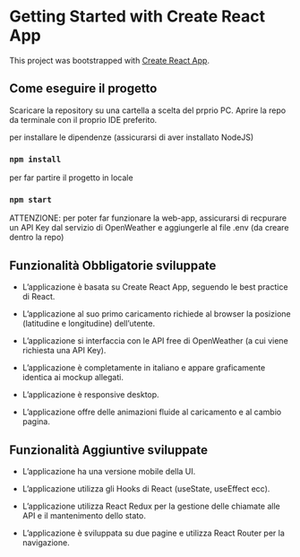 # Getting Started with Create React App

This project was bootstrapped with [Create React App](https://github.com/facebook/create-react-app).

## Come eseguire il progetto

Scaricare la repository su una cartella a scelta del prprio PC.
Aprire la repo da terminale con il proprio IDE preferito.

per installare le dipendenze (assicurarsi di aver installato NodeJS)
### `npm install`

per far partire il progetto in locale
### `npm start`

ATTENZIONE: per poter far funzionare la web-app, assicurarsi di recpurare un API Key dal servizio di OpenWeather e aggiungerle al file .env (da creare dentro la repo)


## Funzionalità Obbligatorie sviluppate

- L’applicazione è basata su Create React App, seguendo le best practice di React.

- L’applicazione al suo primo caricamento richiede al browser la posizione (latitudine e longitudine) dell’utente.

- L’applicazione si interfaccia con le API free di OpenWeather (a cui viene richiesta una API Key).

- L’applicazione è completamente in italiano e appare graficamente identica ai mockup allegati.

- L’applicazione è responsive desktop.

- L’applicazione offre delle animazioni fluide al caricamento e al cambio pagina.

## Funzionalità Aggiuntive sviluppate

- L’applicazione ha una versione mobile della UI.

- L’applicazione utilizza gli Hooks di React (useState, useEffect ecc).

- L’applicazione utilizza React Redux per la gestione delle chiamate alle API e il mantenimento dello stato.

- L’applicazione è sviluppata su due pagine e utilizza React Router per la navigazione.
